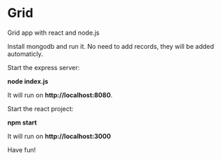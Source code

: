 # Grid
Grid app with react and node.js

Install mongodb and run it.
No need to add records, they will be added automaticly.

Start the express server: 

**node index.js** 

It will run on **http://localhost:8080**.

Start the react project:

**npm start**

It will run on **http://localhost:3000**

Have fun!

